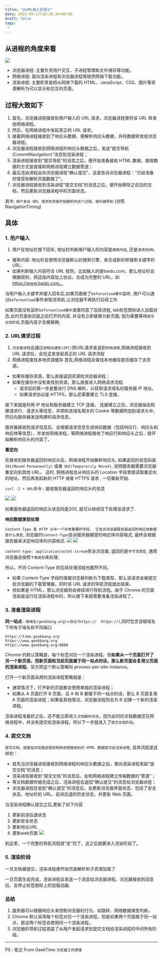 ```yaml
---
title: "从URL输入到展示"
date: 2021-09-17T10:20:34+08:00
draft: false
tags:
 - 
---
```


## 从进程的角度来看

![](https://gtd-imgs-md.oss-cn-beijing.aliyuncs.com/imgs/20210917102703.png)
- 浏览器进程: 主要负责用户交互、子进程管理和文件储存等功能。
- 网络进程: 面向渲染进程和浏览器进程等提供网络下载功能。
- 渲染进程: 主要职责是把从网络下载的 HTML、JavaScript、CSS、图片等资源解析为可以显示和交互的页面。

## 过程大致如下
1. 首先，浏览器进程接收到用户输入的 URL 请求，浏览器进程便将该 URL 转发给网络进程。
2. 然后，在网络进程中发起真正的 URL 请求。
3. 接着网络进程接收到了响应头数据，便解析响应头数据，并将数据转发给浏览器进程。
4. 浏览器进程接收到网络进程的响应头数据之后，发送“提交导航 (CommitNavigation)”消息到渲染进程；
5. 渲染进程接收到“提交导航”的消息之后，便开始准备接收 HTML 数据，接收数据的方式是直接和网络进程建立数据管道；
6. 最后渲染进程会向浏览器进程“确认提交”，这是告诉浏览器进程：“已经准备好接受和解析页面数据了”。
7. 浏览器进程接收到渲染进程“提交文档”的消息之后，便开始移除之前旧的文档，然后更新浏览器进程中的页面状态。

其中, `用户发出 URL 请求到页面开始解析的这个过程，就叫做导航` (对照 NavigationTiming)

## 具体
### 1. 用户输入
1. 用户在地址栏按下回车, 地址栏判断用户输入的内容是`搜索内容`, 还是`请求的URL`


- 搜索内容: 地址栏会使用浏览器默认的搜索引擎，来合成新的带搜索关键字的 URL;
- 如果判断输入内容符合 URL 规则，比如输入的是baidu.com，那么地址栏会根据规则，把这段内容加上协议，合成为完整的 URL，如 https://www.baidu.com。

当用户输入关键字并键入回车后,如果页面做了`beforunload事件`监听, 用户可以通过`beforeunload`事件来取消导航,让浏览器不再执行后续工作

如果页面没有监听`beforeunload事件`或者同意了后续流程, tab标签图标进入加载状态;此时页面依旧是之前打开的内容, 并没有立即替换为新页面; 因为需要等待`提交文档阶段`,页面内容才会被替换;

### 2. URL请求过程
1. `浏览器进程`会通过`进程间通信(IPC)`把URL请求发送到`网络进程`,网络进程接收到 URL 请求后，会在这里发起真正的 URL 请求流程
2. 网络进程查找本地资源缓存
首先,网络进程会查找本地缓存是否缓存了该资源。
- 如果有缓存资源，那么直接返回资源给浏览器进程；
- 如果在缓存中没有查找到资源，那么直接进入网络请求流程.
  - 请求前的第一步是要进行 DNS 解析，以获取请求域名的服务器 IP 地址。
  - 如果请求协议是 HTTPS，那么还需要建立 TLS 连接。

接下来就是利用 IP 地址和服务器建立 TCP 连接。
连接建立之后，浏览器端会构建请求行、请求头等信息，并把和该域名相关的 Cookie 等数据附加到请求头中，然后向服务器发送构建的请求信息。

服务器接收到请求信息后，会根据请求信息生成响应数据（包括响应行、响应头和响应体等信息），并发给网络进程。等网络进程接收了响应行和响应头之后，就开始解析响应头的内容了。

**重定向**

在接收到服务器返回的响应头后，网络进程开始解析响应头, 如果返回的状态码是 `301(Moved Permanently)` 或者 `302(Temporarily Moved)`, 说明服务器需要浏览器重定向到其他 URL。
这时, 网络进程会从响应头的 Location 字段里面读取重定向的地址，然后再发起新的 HTTP 或者 HTTPS 请求 , 一切重新开始.

`curl -I + URL`命令 : 接收服务器返回的响应头的信息

![](https://gtd-imgs-md.oss-cn-beijing.aliyuncs.com/imgs/20210917112237.png)
![](https://gtd-imgs-md.oss-cn-beijing.aliyuncs.com/imgs/20210917112558.png)

如果服务器返回的响应头状态码是200, 就可以继续往下处理该请求了.

**响应数据类型处理**

`Content-Type 是 HTTP 头中一个非常重要的字段， 它告诉浏览器服务器返回的响应体数据是什么类型`, 浏览器的`Content-Type`告诉服务器期望的响应体内容格式, 最终会根据服务器来决定响应体的内容格式.
![](https://gtd-imgs-md.oss-cn-beijing.aliyuncs.com/imgs/20210917113255.png)
![](https://gtd-imgs-md.oss-cn-beijing.aliyuncs.com/imgs/20210917113708.png)

`content-type: application/octet-stream`告诉浏览器, 返回的是`字节流类型`, 通常浏览器会按照`下载类型`来处理;

所以，不同 Content-Type 的后续处理流程也截然不同。
- 如果 Content-Type 字段的值被浏览器判断为下载类型，那么该请求会被提交给浏览器的下载管理器，同时该 URL 请求的导航流程就此结束。
- 但如果是 HTML，那么浏览器则会继续进行导航流程。由于 Chrome 的页面渲染是运行在渲染进程中的，所以接下来就需要准备渲染进程了。

### 3. 准备渲染进程

**同一站点** : `根域名(geekbang.org)`+`协议(https://  https://)`,同时包含该根域名下所有子域名和不同端口
```
https://time.geekbang.org
https://www.geekbang.org
https://www.geekbang.org:8080
```
Chrome 的默认策略是，每个标签对应一个渲染进程。但**如果从一个页面打开了另一个新页面，而新页面和当前页面属于同一站点的话，那么新页面会复用父页面的渲染进程**。官方把这个默认策略叫 process-per-site-instance。

打开一个新页面采用的渲染进程策略就是：
- 通常情况下，打开新的页面都会使用单独的渲染进程；
- 如果从 A 页面打开 B 页面，且 A 和 B 都属于同一站点的话，那么 B 页面复用 A 页面的渲染进程；如果是其他情况，浏览器进程则会为 B 创建一个新的渲染进程。

渲染进程准备好之后，还不能立即进入`文档解析状态`，因为此时的文档数据还在网络进程中，并没有提交给渲染进程，所以下一步就进入了`提交文档阶段`。

### 4. 提交文档
`提交文档，就是指浏览器进程将网络进程接收到的 HTML 数据提交给渲染进程`, 具体流程是这样的：
- 首先当浏览器进程接收到网络进程的响应头数据之后，便向渲染进程发起“提交文档”的消息；
- 渲染进程接收到“提交文档”的消息后，会和网络进程建立传输数据的“管道”；
- 等文档数据传输完成之后，渲染进程会返回“确认提交”的消息给浏览器进程；
- 浏览器进程在收到“确认提交”的消息后，会更新浏览器界面状态，包括了安全状态、地址栏的 URL、前进后退的历史状态，并更新 Web 页面。

当渲染进程确认提交之后,更新了如下内容
1. 更新前进后退状态
2. 更新安全状态
3. 更新地址URL
4. 更新web页面
![](https://gtd-imgs-md.oss-cn-beijing.aliyuncs.com/imgs/20210917141918.png)

到这里，一个完整的导航流程就“走”完了，这之后就要进入渲染阶段了。

### 5. 渲染阶段
一旦文档被提交，渲染进程便开始页面解析和子资源加载了.

一旦页面生成完成，渲染进程会发送一个消息给浏览器进程，浏览器接收到消息后，会停止标签图标上的加载动画.

### 总结
1. 服务器可以根据响应头来控制浏览器的行为，如跳转、网络数据类型判断。
2. Chrome 默认采用每个标签对应一个渲染进程，但是如果两个页面属于同一站点，那这两个标签会使用同一个渲染进程。
3. 浏览器的导航过程涵盖了从用户发起请求到提交文档给渲染进程的中间所有阶段。

---
PS : 笔记 From GeekTime `浏览器工作原理`